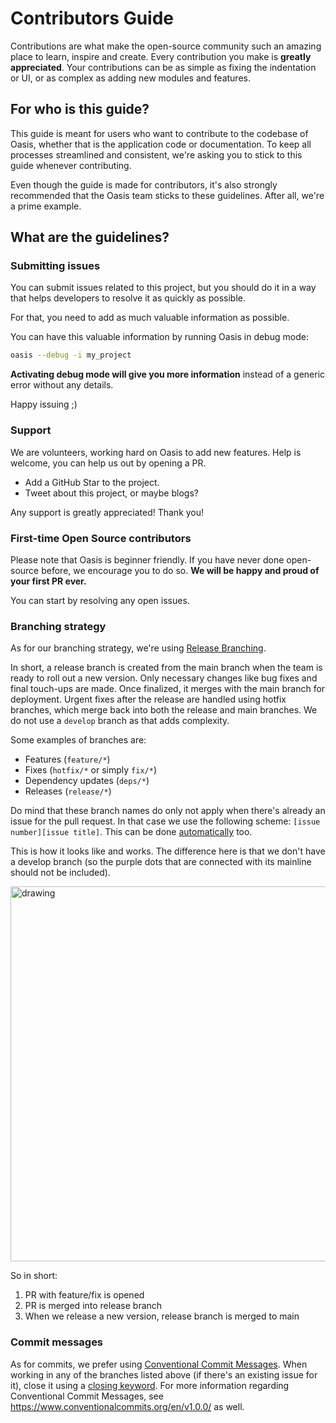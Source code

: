# Contributors Guide

Contributions are what make the open-source community such an amazing place to learn, inspire and create. Every contribution you make is **greatly appreciated**. Your contributions can be as simple as fixing the indentation or UI, or as complex as adding new modules and features.

## For who is this guide?

This guide is meant for users who want to contribute to the codebase of Oasis, whether that is the application code or documentation. To keep all processes streamlined and consistent, we're asking you to stick to this guide whenever contributing.

Even though the guide is made for contributors, it's also strongly recommended that the Oasis team sticks to these guidelines. After all, we're a prime example.

## What are the guidelines?

### Submitting issues

You can submit issues related to this project, but you should do it in a way that helps developers to resolve it as quickly as possible.

For that, you need to add as much valuable information as possible.

You can have this valuable information by running Oasis in debug mode:

```bash
oasis --debug -i my_project
```

**Activating debug mode will give you more information** instead of a generic error without any details.

Happy issuing ;)

### Support

We are volunteers, working hard on Oasis to add new features. Help is welcome, you can help us out by opening a PR.

* Add a GitHub Star to the project.
* Tweet about this project, or maybe blogs?

Any support is greatly appreciated! Thank you!

### First-time Open Source contributors

Please note that Oasis is beginner friendly. If you have never done open-source before, we encourage you to do so. **We will be happy and proud of your first PR ever.**

You can start by resolving any open issues.

### Branching strategy

As for our branching strategy, we're using [Release Branching](https://www.split.io/blog/the-basics-of-release-branching/).

In short, a release branch is created from the main branch when the team is ready to roll out a new version. Only necessary changes like bug fixes and final touch-ups are made. Once finalized, it merges with the main branch for deployment. Urgent fixes after the release are handled using hotfix branches, which merge back into both the release and main branches. We do not use a `develop` branch as that adds complexity.

Some examples of branches are:

* Features (`feature/*`)
* Fixes (`hotfix/*` or simply `fix/*`)
* Dependency updates (`deps/*`)
* Releases (`release/*`)

Do mind that these branch names do only not apply when there's already an issue for the pull request. In that case we use the following scheme: `[issue number][issue title]`. This can be done [automatically](https://docs.github.com/en/issues/tracking-your-work-with-issues/creating-a-branch-for-an-issue) too.

This is how it looks like and works. The difference here is that we don't have a develop branch (so the purple dots that are connected with its mainline should not be included).

<img src="https://wac-cdn.atlassian.com/dam/jcr:cc0b526e-adb7-4d45-874e-9bcea9898b4a/04%20Hotfix%20branches.svg?cdnVersion=1871" alt="drawing" width="600"/>

So in short:

1. PR with feature/fix is opened
1. PR is merged into release branch
1. When we release a new version, release branch is merged to main

### Commit messages

As for commits, we prefer using [Conventional Commit Messages](https://gist.github.com/qoomon/5dfcdf8eec66a051ecd85625518cfd13). When working in any of the branches listed above (if there's an existing issue for it), close it using a [closing keyword](https://docs.github.com/en/issues/tracking-your-work-with-issues/linking-a-pull-request-to-an-issue#linking-a-pull-request-to-an-issue-using-a-keyword). For more information regarding Conventional Commit Messages, see <https://www.conventionalcommits.org/en/v1.0.0/> as well. 